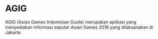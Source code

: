 # AGIG
AGIG (Asian Games Indonesian Guide) merupakan aplikasi yang menyediakan informasi seputar Asian Games 2018 yang dilaksanakan di Jakarta
